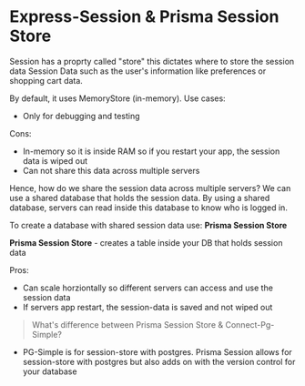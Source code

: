 # Express-Session & Prisma Session Store

Session has a proprty called "store" this dictates where to store the session data
Session Data such as the user's information like preferences or shopping cart data.

By default, it uses MemoryStore (in-memory).
Use cases:

- Only for debugging and testing

Cons:

- In-memory so it is inside RAM so if you restart your app, the session data is wiped out
- Can not share this data across multiple servers

Hence, how do we share the session data across multiple servers? We can use a shared database that holds the session data. By using a shared database, servers can read inside this database to know who is logged in.

To create a database with shared session data use: **Prisma Session Store**

**Prisma Session Store** - creates a table inside your DB that holds session data

Pros:

- Can scale horziontally so different servers can access and use the session data
- If servers app restart, the session-data is saved and not wiped out

> What's difference between Prisma Session Store & Connect-Pg-Simple?

- PG-Simple is for session-store with postgres. Prisma Session allows for session-store with postgres but also adds on with the version control for your database
